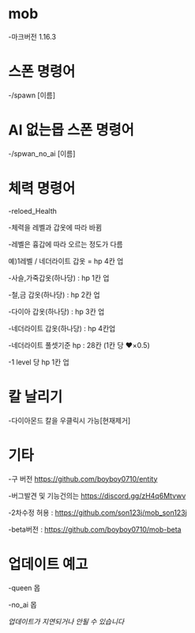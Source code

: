 # mob
-마크버전 1.16.3

# 스폰 명령어 
-/spawn [이름]


# AI 없는몹 스폰 명령어 
-/spwan_no_ai [이름]

# 체력 명령어
-reloed_Health
  
  -체력을 레벨과 갑옷에 따라 바뀜
  
  -레벨은 흉갑에 따라 오르는 정도가 다름
   
   예)1레벨 / 네더라이트 갑옷 = hp 4칸 업 
  
 -사슬,가죽갑옷(하나당) : hp 1칸 업
  
 -철,금 갑옷(하나당) : hp 2칸 업 
  
 -다이아 갑옷(하나당) : hp 3칸 업
  
 -네더라이트 갑옷(하나당) : hp 4칸업
  
 -네더라이트 풀셋기준 hp : 28칸 (1칸 당 ❤×0.5)

 -1 level 당 hp 1칸 업

# 칼 날리기
-다이아몬드 칼을 우클릭시 가능[현재제거]

# 기타
-구 버전 https://github.com/boyboy0710/entity

-버그발견 및 기능건의는 https://discord.gg/zH4q6Mtvwv

-2차수정 허용 : https://github.com/son123j/mob_son123j

-beta버전 : https://github.com/boyboy0710/mob-beta
# 업데이트 예고
-queen 몹

-no_ai 몹

*업데이트가 지연되거나 안될 수 있습니다*
